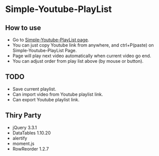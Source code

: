 # Simple-Youtube-PlayList

## How to use

 - Go to [Simple-Youtube-PlayList page](https://sam830917.github.io/Simple-Youtube-PlayList/).
 - You can just copy Youtube link from anywhere, and ctrl+P(paste) on Simple-Youtube-PlayList Page.
 - Page will play next video automatically when current video go end.
 - You can adjust order from play list above (by mouse or button).
 
## TODO
 - Save current playlist.
 - Can import video from Youtube playlist link.
 - Can export Youtube playlist link.
 
## Thiry Party
 - jQuery 3.3.1
 - DataTables 1.10.20
 - alertify
 - moment.js
 - RowReorder 1.2.7
